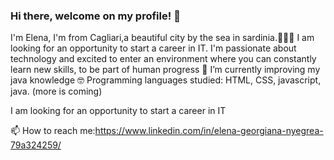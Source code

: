 ### Hi there, welcome on my profile! 👋
I'm Elena, I'm from Cagliari,a beautiful city by the sea in sardinia.🌊🌊🌊
I am looking for an opportunity to start a career in IT.
I'm passionate about technology and excited to enter an environment where you can constantly learn new skills, to be part of human progress 🤩
I’m currently improving my java knowledge 🤓
Programming languages studied: HTML, CSS, javascript, java. (more is coming) 

I am looking for an opportunity to start a career in IT

📫 How to reach me:https://www.linkedin.com/in/elena-georgiana-nyegrea-79a324259/

<!--
**HeelenaIT/HeelenaIT** is a ✨ _special_ ✨ repository because its `README.md` (this file) appears on your GitHub profile.

-->
